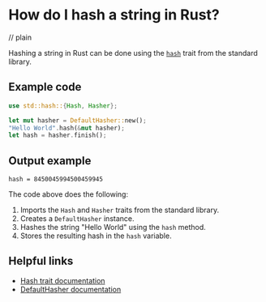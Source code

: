 # How do I hash a string in Rust?
// plain

Hashing a string in Rust can be done using the [`hash`](https://doc.rust-lang.org/std/hash/trait.Hash.html) trait from the standard library.

## Example code

```rust
use std::hash::{Hash, Hasher};

let mut hasher = DefaultHasher::new();
"Hello World".hash(&mut hasher);
let hash = hasher.finish();
```

## Output example

```
hash = 8450045994500459945
```

The code above does the following:

1. Imports the `Hash` and `Hasher` traits from the standard library.
2. Creates a `DefaultHasher` instance.
3. Hashes the string "Hello World" using the `hash` method.
4. Stores the resulting hash in the `hash` variable.

## Helpful links

- [Hash trait documentation](https://doc.rust-lang.org/std/hash/trait.Hash.html)
- [DefaultHasher documentation](https://doc.rust-lang.org/std/hash/struct.DefaultHasher.html)